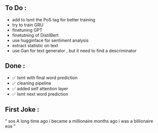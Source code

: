 ## To Do :

- add to lsmt the PoS tag for better training
- try to train GRU
- finetuning GPT
- finetutning of DistilBert
- use hugginface for sentiment analysis
- extract statistic on text
- use Gan for text generator , but it need to find a descriminator

## Done :

- ✅ lsmt with final word prediction
- ✅ cleaning pipeline
- ✅ added self attention layer
- ✅ lsmt next word prediction

## First Joke : 
" sos A long time ago  i became a millionaire months ago i was a billionaire eos "
